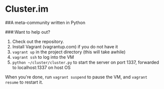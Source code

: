 Cluster.im
====
##A meta-community written in Python


###:Want to help out?
1. Check out the repository.
3. Install Vagrant (vagrantup.com) if you do not have it
4. ```vagrant up``` in the project directory (this will take awhile)
5. ```vagrant ssh``` to log into the VM
6. ```python ~/cluster/cluster.py``` to start the server on port 1337, forwarded to localhost:1337 on host OS

When you're done, run ```vagrant suspend``` to pause the VM, and ```vagrant resume``` to restart it.

